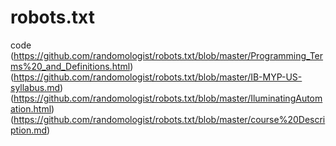 # robots.txt
code
(https://github.com/randomologist/robots.txt/blob/master/Programming_Terms%20_and_Definitions.html)<br>
(https://github.com/randomologist/robots.txt/blob/master/IB-MYP-US-syllabus.md)<br>
(https://github.com/randomologist/robots.txt/blob/master/IluminatingAutomation.html)<br>
(https://github.com/randomologist/robots.txt/blob/master/course%20Description.md)
